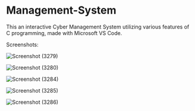 # Management-System

This an interactive Cyber Management System utilizing various features of C programming, made with Microsoft VS Code.

Screenshots:

![Screenshot (3279)](https://user-images.githubusercontent.com/99600926/158032006-ec10a65f-5cac-461e-b0c7-ed6eb81881c9.png)

![Screenshot (3280)](https://user-images.githubusercontent.com/99600926/158032012-f72722b5-6476-4cfd-b49f-991dcb04703b.png)

![Screenshot (3284)](https://user-images.githubusercontent.com/99600926/158032014-9ce44ff9-e874-4bd4-8895-ca80b4a422c8.png)

![Screenshot (3285)](https://user-images.githubusercontent.com/99600926/158032019-795f6117-bf62-428e-9808-11c32def4849.png)

![Screenshot (3286)](https://user-images.githubusercontent.com/99600926/158032063-be2b683d-4085-4d33-b81f-c1b1990b8ea3.png)
